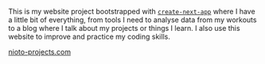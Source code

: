 This is my website project bootstrapped with [`create-next-app`](https://github.com/vercel/next.js/tree/canary/packages/create-next-app) where I have a little bit of everything, from tools I need to analyse data from my workouts to a blog where I talk about my projects or things I learn. I also use this website to improve and practice my coding skills. 

[nioto-projects.com](nioto-projects.com)


